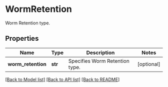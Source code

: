 # WormRetention

Worm Retention type.

## Properties
Name | Type | Description | Notes
------------ | ------------- | ------------- | -------------
**worm_retention** | **str** | Specifies Worm Retention type. | [optional] 

[[Back to Model list]](../README.md#documentation-for-models) [[Back to API list]](../README.md#documentation-for-api-endpoints) [[Back to README]](../README.md)


